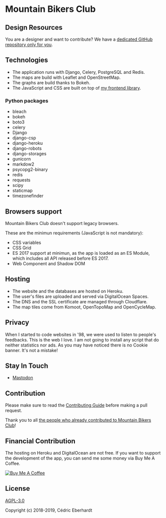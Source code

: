 # Mountain Bikers Club

## Design Resources
You are a designer and want to contribute?
We have a [dedicated GitHub repository only for you](https://github.com/cedeber/mountain-bikers-club-design).

## Technologies
- The application runs with Django, Celery, PostgreSQL and Redis.
- The maps are build with Leaflet and OpenStreetMap.
- The graphs are build thanks to Bokeh.
- The JavaScript and CSS are built on top of [my frontend library](https://github.com/cedeber/eukolia).

### Python packages
- bleach
- bokeh
- boto3
- celery
- Django
- django-csp
- django-heroku
- django-robots
- django-storages
- gunicorn
- markdow2
- psycopg2-binary
- redis
- requests
- scipy
- staticmap
- timezonefinder

## Browsers support
Mountain Bikers Club doesn't support legacy browsers.

These are the minimun requirements (JavaScript is not mandatory):
- CSS variables
- CSS Grid
- ES 2017 support at minimun, as the app is loaded as an ES Module,
  which includes all API released before ES 2017.
- Web Component and Shadow DOM

## Hosting
- The website and the databases are hosted on Heroku.
- The user's files are uploaded and served via DigitalOcean Spaces.
- The DNS and the SSL certificate are managed through Cloudflare.
- The map tiles come from Komoot, OpenTopoMap and OpenCycleMap.

## Privacy
When I started to code websites in '98, we were used to listen to people's feedbacks.
This is the web I love. I am not going to install any script that do neither
statistics nor ads. As you may have noticed there is no Cookie banner.
It's not a mistake!

## Stay In Touch
- [Mastodon](https://mastodon.social/@cedeber)

## Contribution
Please make sure to read the [Contributing Guide](CONTRIBUTING.md) before making
a pull request.

Thank you to all [the people who already contributed to Mountain Bikers Club](https://github.com/cedeber/mountain-bikers-club/graphs/contributors)!

## Financial Contribution
The hosting on Heroku and DigitalOcean are not free. If you want to support the development
of the app, you can send me some money via Buy Me A Coffee.

[![Buy Me A Coffee](https://www.buymeacoffee.com/assets/img/guidelines/download-assets-sm-1.svg)](https://www.buymeacoffee.com/cedeber)

## License
[AGPL-3.0](LICENSE)

Copyright (c) 2018-2019, Cédric Eberhardt
